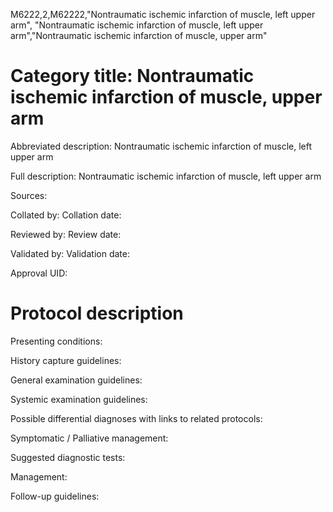 M6222,2,M62222,"Nontraumatic ischemic infarction of muscle, left upper arm", "Nontraumatic ischemic infarction of muscle, left upper arm","Nontraumatic ischemic infarction of muscle, upper arm"
# Category title: Nontraumatic ischemic infarction of muscle, upper arm

Abbreviated description: Nontraumatic ischemic infarction of muscle, left upper arm

Full description: Nontraumatic ischemic infarction of muscle, left upper arm

Sources:

Collated by:
Collation date:

Reviewed by:
Review date:

Validated by:
Validation date:

Approval UID:

# Protocol description

Presenting conditions:

History capture guidelines:

General examination guidelines:

Systemic examination guidelines:

Possible differential diagnoses with links to related protocols:

Symptomatic / Palliative management:

Suggested diagnostic tests:

Management:

Follow-up guidelines:
